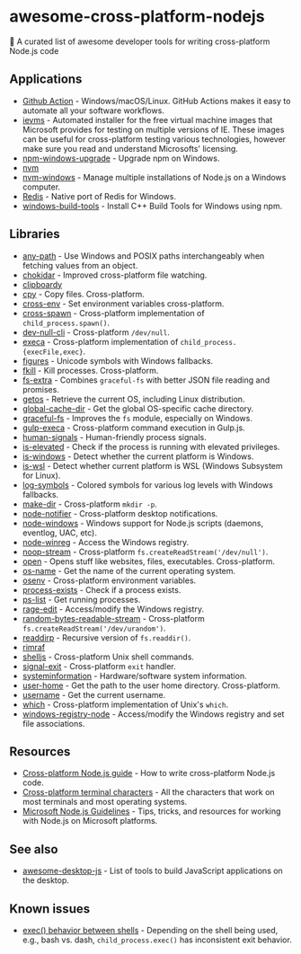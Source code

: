 # awesome-cross-platform-nodejs

:two_men_holding_hands: A curated list of awesome developer tools for writing cross-platform Node.js code

## Applications

- [Github Action](https://github.com/features/actions) - Windows/macOS/Linux. GitHub Actions makes it easy to automate all your software workflows.
- [ievms](https://github.com/amichaelparker/ievms) - Automated installer for the free virtual machine images that Microsoft provides for testing on multiple versions of IE. These images can be useful for cross-platform testing various technologies, however make sure you read and understand Microsofts' licensing.
- [npm-windows-upgrade](https://github.com/felixrieseberg/npm-windows-upgrade) - Upgrade npm on Windows.
- [nvm](https://github.com/creationix/nvm)
- [nvm-windows](https://github.com/coreybutler/nvm-windows) - Manage multiple installations of Node.js on a Windows computer.
- [Redis](https://github.com/tporadowski/redis) - Native port of Redis for Windows.
- [windows-build-tools](https://github.com/felixrieseberg/windows-build-tools) - Install C++ Build Tools for Windows using npm.

## Libraries

- [any-path](https://github.com/bcoe/any-path) - Use Windows and POSIX paths interchangeably when fetching values from an object.
- [chokidar](https://github.com/paulmillr/chokidar) - Improved cross-platform file watching.
- [clipboardy](https://github.com/sindresorhus/clipboardy)
- [cpy](https://github.com/sindresorhus/cpy) - Copy files. Cross-platform.
- [cross-env](https://github.com/kentcdodds/cross-env) - Set environment variables cross-platform.
- [cross-spawn](https://github.com/IndigoUnited/node-cross-spawn) - Cross-platform implementation of `child_process.spawn()`.
- [dev-null-cli](https://github.com/sindresorhus/dev-null-cli) - Cross-platform `/dev/null`.
- [execa](https://github.com/sindresorhus/execa) - Cross-platform implementation of `child_process.{execFile,exec}`.
- [figures](https://github.com/sindresorhus/figures) - Unicode symbols with Windows fallbacks.
- [fkill](https://github.com/sindresorhus/fkill) - Kill processes. Cross-platform.
- [fs-extra](https://github.com/jprichardson/node-fs-extra) - Combines `graceful-fs` with better JSON file reading and promises.
- [getos](https://github.com/retrohacker/getos) - Retrieve the current OS, including Linux distribution.
- [global-cache-dir](https://github.com/ehmicky/global-cache-dir) - Get the global OS-specific cache directory.
- [graceful-fs](https://github.com/isaacs/node-graceful-fs) - Improves the `fs` module, especially on Windows.
- [gulp-execa](https://github.com/ehmicky/gulp-execa) - Cross-platform command execution in Gulp.js.
- [human-signals](https://github.com/ehmicky/human-signals) - Human-friendly process signals.
- [is-elevated](https://github.com/sindresorhus/is-elevated) - Check if the process is running with elevated privileges.
- [is-windows](https://github.com/jonschlinkert/is-windows) - Detect whether the current platform is Windows.
- [is-wsl](https://github.com/sindresorhus/is-wsl) - Detect whether current platform is WSL (Windows Subsystem for Linux).
- [log-symbols](https://github.com/sindresorhus/log-symbols) - Colored symbols for various log levels with Windows fallbacks.
- [make-dir](https://github.com/sindresorhus/make-dir) - Cross-platform `mkdir -p`.
- [node-notifier](https://github.com/mikaelbr/node-notifier) - Cross-platform desktop notifications.
- [node-windows](https://github.com/coreybutler/node-windows) - Windows support for Node.js scripts (daemons, eventlog, UAC, etc).
- [node-winreg](https://github.com/fresc81/node-winreg) - Access the Windows registry.
- [noop-stream](https://github.com/sindresorhus/noop-stream) - Cross-platform `fs.createReadStream('/dev/null')`.
- [open](https://github.com/sindresorhus/open) - Opens stuff like websites, files, executables. Cross-platform.
- [os-name](https://github.com/sindresorhus/os-name) - Get the name of the current operating system.
- [osenv](https://github.com/npm/osenv) - Cross-platform environment variables.
- [process-exists](https://github.com/sindresorhus/process-exists) - Check if a process exists.
- [ps-list](https://github.com/sindresorhus/ps-list) - Get running processes.
- [rage-edit](https://github.com/MikeKovarik/rage-edit) - Access/modify the Windows registry.
- [random-bytes-readable-stream](https://github.com/sindresorhus/random-bytes-readable-stream) - Cross-platform `fs.createReadStream('/dev/urandom')`.
- [readdirp](https://github.com/paulmillr/readdirp) - Recursive version of `fs.readdir()`.
- [rimraf](https://github.com/isaacs/rimraf)
- [shelljs](https://github.com/shelljs/shelljs) - Cross-platform Unix shell commands.
- [signal-exit](https://github.com/tapjs/signal-exit) - Cross-platform `exit` handler.
- [systeminformation](https://github.com/sebhildebrandt/systeminformation) - Hardware/software system information.
- [user-home](https://github.com/sindresorhus/user-home) - Get the path to the user home directory. Cross-platform.
- [username](https://github.com/sindresorhus/username) - Get the current username.
- [which](https://github.com/npm/node-which) - Cross-platform implementation of Unix's `which`.
- [windows-registry-node](https://github.com/CatalystCode/windows-registry-node) - Access/modify the Windows registry and set file associations.

## Resources

- [Cross-platform Node.js guide](https://github.com/ehmicky/cross-platform-node-guide) - How to write cross-platform Node.js code.
- [Cross-platform terminal characters](https://github.com/ehmicky/cross-platform-terminal-characters) - All the characters that work on most terminals and most operating systems.
- [Microsoft Node.js Guidelines](https://github.com/Microsoft/nodejs-guidelines) - Tips, tricks, and resources for working with Node.js on Microsoft platforms.

## See also

- [awesome-desktop-js](https://github.com/styfle/awesome-desktop-js) - List of tools to build JavaScript applications on the desktop.

## Known issues

- [exec() behavior between shells](https://github.com/isaacs/spawn-wrap) - Depending on the shell being used, e.g., bash vs. dash, `child_process.exec()` has inconsistent exit behavior.

